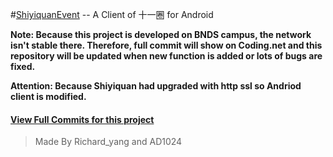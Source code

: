 #[ShiyiquanEvent](http://c.hcc.io/f/shiyiquan-release/) -- A Client of 十一圈 for Android

**Note: Because this project is developed on BNDS campus, the network isn't stable there. Therefore, full commit will show on Coding.net and this repository will be updated when new function is added or lots of bugs are fixed.**

**Attention: Because Shiyiquan had upgraded with http ssl so Andriod client is modified.**

#### [View Full Commits for this project](https://coding.net/u/AD1024/p/ShiyiquanEvent/git/commits/master/)

>Made By Richard_yang and AD1024
